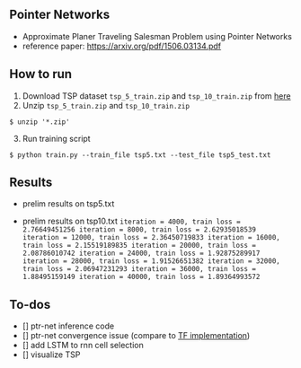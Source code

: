## Pointer Networks
- Approximate Planer Traveling Salesman Problem using Pointer Networks
- reference paper: https://arxiv.org/pdf/1506.03134.pdf

## How to run
1. Download TSP dataset `tsp_5_train.zip` and `tsp_10_train.zip` from [here](https://drive.google.com/drive/folders/0B2fg8yPGn2TCMzBtS0o4Q2RJaEU)
2. Unzip `tsp_5_train.zip` and `tsp_10_train.zip`
```
$ unzip '*.zip'
```
3. Run training script
```
$ python train.py --train_file tsp5.txt --test_file tsp5_test.txt
```
## Results
- prelim results on tsp5.txt

- prelim results on tsp10.txt
`iteration = 4000, train loss = 2.76649451256
iteration = 8000, train loss = 2.62935018539
iteration = 12000, train loss = 2.36450719833
iteration = 16000, train loss = 2.15519189835
iteration = 20000, train loss = 2.08786010742
iteration = 24000, train loss = 1.92875289917
iteration = 28000, train loss = 1.91526651382
iteration = 32000, train loss = 2.06947231293
iteration = 36000, train loss = 1.88495159149
iteration = 40000, train loss = 1.89364993572`
## To-dos
- [] ptr-net inference code
- [] ptr-net convergence issue (compare to [TF implementation](https://github.com/devsisters/pointer-network-tensorflow))
- [] add LSTM to rnn cell selection
- [] visualize TSP  
